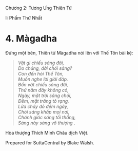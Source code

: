  

Chương 2: Tương Ưng Thiên Tử

I: Phẩm Thứ Nhất

# 4\. Màgadha

Ðứng một bên, Thiên tử Màgadha nói lên với Thế Tôn bài kệ:

> _Vật gì chiếu sáng đời,  
> Do chúng, đời chói sáng?  
> Con đến hỏi Thế Tôn,  
> Muốn nghe lời giải đáp.  
> Bốn vật chiếu sáng đời,  
> Thứ năm đây không có,  
> Ngày, mặt trời sáng chói,  
> Ðêm, mặt trăng tỏ rạng,  
> Lửa cháy đỏ đêm ngày,  
> Chói sáng khắp mọi nơi,  
> Chánh giác sáng tối thắng,  
> Sáng này sáng vô thượng_ .

Hòa thượng Thích Minh Châu dịch Việt.

Prepared for SuttaCentral by Blake Walsh.